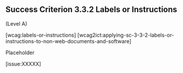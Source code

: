 ## Success Criterion 3.3.2 Labels or Instructions

(Level A)

[wcag:labels-or-instructions]
[wcag2ict:applying-sc-3-3-2-labels-or-instructions-to-non-web-documents-and-software]

Placeholder

[issue:XXXXX]
